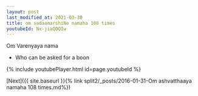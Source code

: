 ```yaml
---
layout: post
last_modified_at: 2021-03-30
title: om sadaamarshiNe namaha 108 times
youtubeId: Nx-jiaQDQIw
---
```

 
 
Om Varenyaya nama 
 
 -  Who can be asked for a boon 
 
  
 
  
 
 
 
 
 
 


{% include youtubePlayer.html id=page.youtubeId %}
 
[Next]({{ site.baseurl }}{% link  split2/_posts/2016-01-31-Om ashvatthaaya namaha 108 times.md%})
 
